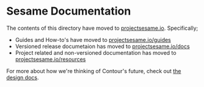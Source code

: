 # Sesame Documentation

The contents of this directory have moved to [projectsesame.io](https://projectsesame.io/).
Specifically;

* Guides and How-to's have moved to [projectsesame.io/guides](https://projectsesame.io/guides)
* Versioned release documetaion has moved to [projectsesame.io/docs](https://projectsesame.io/docs)
* Project related and non-versioned documentation has moved to [projectsesame.io/resources](https://projectsesame.io/resources/) 

For more about how we're thinking of Contour's future, check out [the design docs](../design/).
